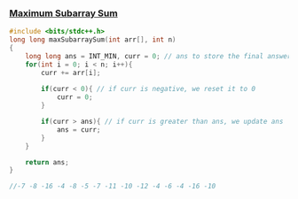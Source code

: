 ### [Maximum Subarray Sum](https://www.codingninjas.com/codestudio/problems/maximum-subarray-sum_8230694?challengeSlug=striver-sde-challenge&leftPanelTab=0)

```cpp
#include <bits/stdc++.h> 
long long maxSubarraySum(int arr[], int n)
{
    long long ans = INT_MIN, curr = 0; // ans to store the final answer, curr to store the current sum
    for(int i = 0; i < n; i++){
        curr += arr[i];
               
        if(curr < 0){ // if curr is negative, we reset it to 0
            curr = 0;
        } 

        if(curr > ans){ // if curr is greater than ans, we update ans
            ans = curr;
        }
    }

    return ans;
}

//-7 -8 -16 -4 -8 -5 -7 -11 -10 -12 -4 -6 -4 -16 -10 
```
